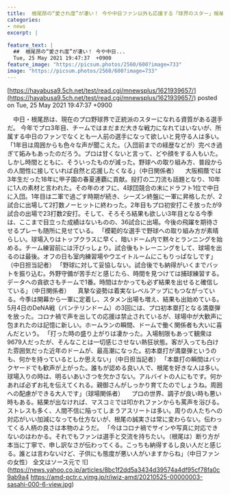 ```yaml
---
title:  根尾昂の“愛され度”が凄い！ 今や中日ファン以外も応援する「球界のスター」候補に〈dot.〉  
categories:
- news
excerpt: |
  
feature_text: |
  ##  根尾昂の“愛され度”が凄い！ 今や中日...
  Tue, 25 May 2021 19:47:37  +0900
feature_image: "https://picsum.photos/2560/600?image=733"
image: "https://picsum.photos/2560/600?image=733"
---
```


[https://hayabusa9.5ch.net/test/read.cgi/mnewsplus/1621939657/](https://hayabusa9.5ch.net/test/read.cgi/mnewsplus/1621939657/)
posted on Tue, 25 May 2021 19:47:37  +0900

<!--more-->

　中日・根尾昂は、現在のプロ野球界で正統派のスターになれる資質がある選手だ。 今年でプロ3年目、チームではまだまだ大きな戦力になれてはいないが、所属する中日のファンでなくとも一人前の選手になって欲しいと見守る人は多い。 「1年目は周囲からも色々な声が聞こえた。（入団前までの経歴などが）完ぺき過ぎて妬みもあったのだろう。プロは甘くないと言って、どや顔をする人もいた。しかし時間とともに、そういったものが減った。野球への取り組み方、普段からの人間性に接していれば自然と応援したくなる」（中日関係者） 　大阪桐蔭では3年生だった18年に甲子園の春夏連覇に貢献。投打の二刀流も話題となり、10年に1人の素材と言われた。その年のオフに、4球団競合の末にドラフト1位で中日に入団。1年目は二軍で過ごす時期が続き、シーズン終盤に一軍に昇格したが、2試合に出場して2打数ノーヒットに終わった。2年目もプロ初安打こそ放ったが9試合の出場で23打数2安打。そして、そろそろ結果も欲しい3年目となる今季は、ここまで目立った成績はないものの、36試合に出場。今後の飛躍を期待させるプレーも随所に見せている。 「模範的な選手で野球への取り組み方が素晴らしい。球場入りはトップクラスに早く、暗いドーム内で黙々とランニングを始める。チーム練習前には汗びっしょり。試合後もトレーニングをして、球場を出るのは最後。オフの日も室内練習場やウエイトルームにこもりっぱなしです」（中日担当記者） 「野球に対して妥協しない。試合後でも納得がいくまでバットを振り込む。外野守備が苦手だと感じたら、時間を見つけては捕球練習する。データへの貪欲さもチームで1番。時間はかかっても必ず結果を出せると確信している」（中日関係者） 　真摯な姿勢は着実なレベルアップにもつながっている。今季は開幕から一軍に定着し、スタメン出場も増え、結果も出始めている。5月4日のDeNA戦（バンテリンドーム）の3回には、プロ初本塁打となる満塁弾を放った。コロナ禍で声を出しての応援は禁止されているが、球場中が大歓声に包まれたのは記憶に新しい。ホームランの瞬間、ドームで働く関係者も大いに喜んだという。 「打った時の盛り上がりは凄かった。入場制限もあって観衆は9679人だったが、そんなことは一切感じさせない熱狂状態。客が入っても白けた雰囲気だった近年のドームが、最高潮になった。初本塁打が満塁弾というのも、何かを持っているとしか思えない」（中日担当記者） 「本塁打の瞬間はバックヤードでも歓声が上がった。誰もが認める良い人で、根尾を好きな人は多い。球場入りの時は、明るいあいさつを欠かさない。アルバイトの人にもです。何かあれば必ずお礼を伝えてくれる。親御さんがしっかり育てたのでしょうね。周囲への配慮ができる大人です」（球場関係者） 　プロの世界、調子が良い時も悪い時もある。結果が出なければ、マスコミでは叩かれファンからも罵声を浴びる。ストレスも多く、人間不信に陥ってしまうアスリートは多い。周りの人たちへの対応がいい加減になっても仕方ないが、根尾の誠実さは常に変わらない。伝わってくる人柄の良さは本物のようだ。 「今はコロナ禍でサインや写真に対応できないのはわかる。それでもファンは選手と交流を持ちたい。（根尾は）断り方が本当に丁寧で、申し訳なさが伝わってくる。こっちも納得するし良い人だと感じる。誰とは言わないけど、子供にも態度が悪い人がいますからね」（中日ファンの女性） 全文はソース元で ![](https://news.yahoo.co.jp/articles/8bc1f2dd5a3434d39574a4df95cf78fa0c9ab9a4 https://amd-pctr.c.yimg.jp/r/iwiz-amd/20210525-00000003-sasahi-000-6-view.jpg)
